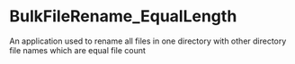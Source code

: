 # BulkFileRename_EqualLength
An application used to rename all files in one directory with other directory file names which are equal file count
